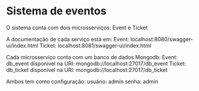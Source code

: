 # Sistema de eventos

O sistema conta com dois microsserviços: Event e Ticket

A documentação de cada serviço está em:
Event: localhost:8080/swagger-ui/index.html
Ticket: localhost:8081/swagger-ui/index.html

Cada microsserviço conta com um banco de dados Mongodb:
Event: db_event
disponível na URI: mongodb://localhost:27017/db_event
Ticket: db_ticket
disponível na URI: mongodb://localhost:27017/db_ticket

Ambos tem como configuração:
usuário: admin
senha: admin
